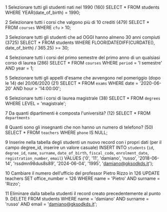 
1 Selezionare tutti gli studenti nati nel 1990 (160)
SELECT * FROM students WHERE YEAR(date_of_birth) = 1990;


2 Selezionare tutti i corsi che valgono più di 10 crediti (479)
SELECT * FROM `courses` WHERE `cfu` > 10;

3 Selezionare tutti gli studenti che ad OGGI hanno almeno 30 anni compiuti (3725)
SELECT * FROM students 
WHERE FLOOR(DATEDIFF(CURDATE(), date_of_birth) / 365.25) >= 30;

4 Selezionare tutti i corsi del primo semestre del primo anno di un qualsiasi corso di laurea (286)
SELECT * FROM `courses` WHERE `period` = 'I semestre' AND year = 1;

5 Selezionare tutti gli appelli d'esame che avvengono nel pomeriggio (dopo le 14) del 20/06/2020 (21)
SELECT * FROM `exams` WHERE date = '2020-06-20' AND hour > '14:00:00';

6 Selezionare tutti i corsi di laurea magistrale (38)
SELECT * FROM `degrees` WHERE LEVEL = 'magistrale';

7 Da quanti dipartimenti è composta l'università? (12)
SELECT * FROM `departments`

8 Quanti sono gli insegnanti che non hanno un numero di telefono? (50)
SELECT * FROM `teachers` WHERE `phone` IS NULL;

9 Inserire nella tabella degli studenti un nuovo record con i propri dati (per il campo degree_id, inserire un valore casuale)
INSERT INTO `students` (`id`, `degree_id`, `name`, `surname`, `date_of_birth`, `fiscal_code`, `enrolment_date`, `registration_number`, `email`) VALUES ('0', '11', 'damiano', 'russo', '2018-06-14', 'rssdmn98dus8s89', '2024-06-04', '1995', 'damiano@gksodkds.it');

10 Cambiare il numero dell’ufficio del professor Pietro Rizzo in 126
UPDATE teachers SET office_number = 126 WHERE name = 'Pietro' AND surname = 'Rizzo';

11 Eliminare dalla tabella studenti il record creato precedentemente al punto 9.
DELETE FROM students WHERE name = 'damiano' AND surname = 'russo' AND email = 'damiano@gksodkds.it';
